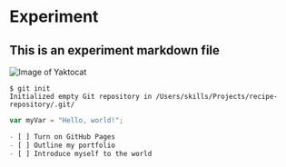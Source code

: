 # Experiment
## This is an experiment markdown file

![Image of Yaktocat](https://octodex.github.com/images/yaktocat.png)

```
$ git init
Initialized empty Git repository in /Users/skills/Projects/recipe-repository/.git/
```

``` javascript
var myVar = "Hello, world!";

- [ ] Turn on GitHub Pages
- [ ] Outline my portfolio
- [ ] Introduce myself to the world
```
